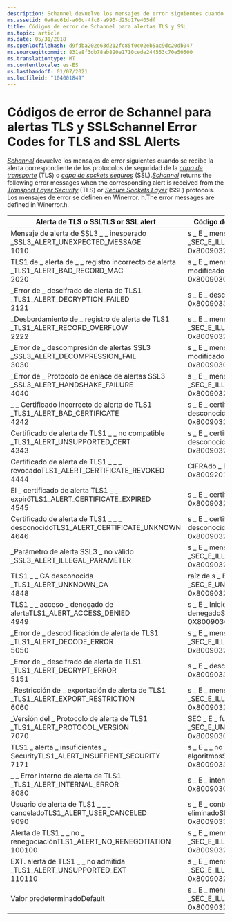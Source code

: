 ```yaml
---
description: Schannel devuelve los mensajes de error siguientes cuando se recibe la alerta correspondiente de los protocolos de seguridad de la capa de transporte (TLS) o Capa de sockets seguros (SSL).
ms.assetid: 0a6ac61d-a00c-4fc8-a995-d25d17e405df
title: Códigos de error de Schannel para alertas TLS y SSL
ms.topic: article
ms.date: 05/31/2018
ms.openlocfilehash: d9fdba202e63d212fc85f0c02eb5ac9dc20db047
ms.sourcegitcommit: 831e8f3db78ab820e1710cede244553c70e50500
ms.translationtype: MT
ms.contentlocale: es-ES
ms.lasthandoff: 01/07/2021
ms.locfileid: "104001849"
---
```

# <a name="schannel-error-codes-for-tls-and-ssl-alerts"></a><span data-ttu-id="ea499-103">Códigos de error de Schannel para alertas TLS y SSL</span><span class="sxs-lookup"><span data-stu-id="ea499-103">Schannel Error Codes for TLS and SSL Alerts</span></span>

<span data-ttu-id="ea499-104">[*Schannel*](../secgloss/s-gly.md) devuelve los mensajes de error siguientes cuando se recibe la alerta correspondiente de los protocolos de seguridad de la [*capa de transporte*](../secgloss/t-gly.md) (TLS) o [*capa de sockets seguros*](../secgloss/s-gly.md) (SSL).</span><span class="sxs-lookup"><span data-stu-id="ea499-104">[*Schannel*](../secgloss/s-gly.md) returns the following error messages when the corresponding alert is received from the [*Transport Layer Security*](../secgloss/t-gly.md) (TLS) or [*Secure Sockets Layer*](../secgloss/s-gly.md) (SSL) protocols.</span></span> <span data-ttu-id="ea499-105">Los mensajes de error se definen en Winerror. h.</span><span class="sxs-lookup"><span data-stu-id="ea499-105">The error messages are defined in Winerror.h.</span></span>



| <span data-ttu-id="ea499-106">Alerta de TLS o SSL</span><span class="sxs-lookup"><span data-stu-id="ea499-106">TLS or SSL alert</span></span>                                           | <span data-ttu-id="ea499-107">Código de error Schannel</span><span class="sxs-lookup"><span data-stu-id="ea499-107">Schannel error code</span></span>                                                   |
|------------------------------------------------------------|-----------------------------------------------------------------------|
| <span data-ttu-id="ea499-108">Mensaje de alerta de SSL3 \_ \_ inesperado \_</span><span class="sxs-lookup"><span data-stu-id="ea499-108">SSL3\_ALERT\_UNEXPECTED\_MESSAGE</span></span><br/> <span data-ttu-id="ea499-109">10</span><span class="sxs-lookup"><span data-stu-id="ea499-109">10</span></span><br/>  | <span data-ttu-id="ea499-110">s \_ E \_ mensaje no válido \_</span><span class="sxs-lookup"><span data-stu-id="ea499-110">SEC\_E\_ILLEGAL\_MESSAGE</span></span><br/> <span data-ttu-id="ea499-111">0x80090326</span><span class="sxs-lookup"><span data-stu-id="ea499-111">0x80090326</span></span><br/>             |
| <span data-ttu-id="ea499-112">TLS1 de \_ alerta de \_ \_ registro incorrecto de alerta \_</span><span class="sxs-lookup"><span data-stu-id="ea499-112">TLS1\_ALERT\_BAD\_RECORD\_MAC</span></span><br/> <span data-ttu-id="ea499-113">20</span><span class="sxs-lookup"><span data-stu-id="ea499-113">20</span></span><br/>     | <span data-ttu-id="ea499-114">s \_ E \_ mensaje \_ modificado</span><span class="sxs-lookup"><span data-stu-id="ea499-114">SEC\_E\_MESSAGE\_ALTERED</span></span><br/> <span data-ttu-id="ea499-115">0x8009030F</span><span class="sxs-lookup"><span data-stu-id="ea499-115">0x8009030F</span></span><br/>             |
| <span data-ttu-id="ea499-116">\_Error de \_ descifrado de alerta de TLS1 \_</span><span class="sxs-lookup"><span data-stu-id="ea499-116">TLS1\_ALERT\_DECRYPTION\_FAILED</span></span><br/> <span data-ttu-id="ea499-117">21</span><span class="sxs-lookup"><span data-stu-id="ea499-117">21</span></span><br/>   | <span data-ttu-id="ea499-118">s \_ E \_ descifrar \_ error</span><span class="sxs-lookup"><span data-stu-id="ea499-118">SEC\_E\_DECRYPT\_FAILURE</span></span><br/> <span data-ttu-id="ea499-119">0x80090330</span><span class="sxs-lookup"><span data-stu-id="ea499-119">0x80090330</span></span><br/>             |
| <span data-ttu-id="ea499-120">\_Desbordamiento de \_ registro de alerta de TLS1 \_</span><span class="sxs-lookup"><span data-stu-id="ea499-120">TLS1\_ALERT\_RECORD\_OVERFLOW</span></span><br/> <span data-ttu-id="ea499-121">22</span><span class="sxs-lookup"><span data-stu-id="ea499-121">22</span></span><br/>     | <span data-ttu-id="ea499-122">s \_ E \_ mensaje no válido \_</span><span class="sxs-lookup"><span data-stu-id="ea499-122">SEC\_E\_ILLEGAL\_MESSAGE</span></span><br/> <span data-ttu-id="ea499-123">0x80090326</span><span class="sxs-lookup"><span data-stu-id="ea499-123">0x80090326</span></span><br/>             |
| <span data-ttu-id="ea499-124">\_Error de \_ descompresión de alertas SSL3 \_</span><span class="sxs-lookup"><span data-stu-id="ea499-124">SSL3\_ALERT\_DECOMPRESSION\_FAIL</span></span><br/> <span data-ttu-id="ea499-125">30</span><span class="sxs-lookup"><span data-stu-id="ea499-125">30</span></span><br/>  | <span data-ttu-id="ea499-126">s \_ E \_ mensaje \_ modificado</span><span class="sxs-lookup"><span data-stu-id="ea499-126">SEC\_E\_MESSAGE\_ALTERED</span></span><br/> <span data-ttu-id="ea499-127">0x8009030F</span><span class="sxs-lookup"><span data-stu-id="ea499-127">0x8009030F</span></span><br/>             |
| <span data-ttu-id="ea499-128">\_Error de \_ Protocolo de enlace de alertas SSL3 \_</span><span class="sxs-lookup"><span data-stu-id="ea499-128">SSL3\_ALERT\_HANDSHAKE\_FAILURE</span></span><br/> <span data-ttu-id="ea499-129">40</span><span class="sxs-lookup"><span data-stu-id="ea499-129">40</span></span><br/>   | <span data-ttu-id="ea499-130">s \_ E \_ mensaje no válido \_</span><span class="sxs-lookup"><span data-stu-id="ea499-130">SEC\_E\_ILLEGAL\_MESSAGE</span></span><br/> <span data-ttu-id="ea499-131">0x80090326</span><span class="sxs-lookup"><span data-stu-id="ea499-131">0x80090326</span></span><br/>             |
| <span data-ttu-id="ea499-132">\_ \_ Certificado incorrecto de alerta de TLS1 \_</span><span class="sxs-lookup"><span data-stu-id="ea499-132">TLS1\_ALERT\_BAD\_CERTIFICATE</span></span><br/> <span data-ttu-id="ea499-133">42</span><span class="sxs-lookup"><span data-stu-id="ea499-133">42</span></span><br/>     | <span data-ttu-id="ea499-134">s \_ E \_ certificado \_ desconocido</span><span class="sxs-lookup"><span data-stu-id="ea499-134">SEC\_E\_CERT\_UNKNOWN</span></span><br/> <span data-ttu-id="ea499-135">0x80090327</span><span class="sxs-lookup"><span data-stu-id="ea499-135">0x80090327</span></span><br/>                |
| <span data-ttu-id="ea499-136">Certificado de alerta de TLS1 \_ \_ no compatible \_</span><span class="sxs-lookup"><span data-stu-id="ea499-136">TLS1\_ALERT\_UNSUPPORTED\_CERT</span></span><br/> <span data-ttu-id="ea499-137">43</span><span class="sxs-lookup"><span data-stu-id="ea499-137">43</span></span><br/>    | <span data-ttu-id="ea499-138">s \_ E \_ certificado \_ desconocido</span><span class="sxs-lookup"><span data-stu-id="ea499-138">SEC\_E\_CERT\_UNKNOWN</span></span><br/> <span data-ttu-id="ea499-139">0x80090327</span><span class="sxs-lookup"><span data-stu-id="ea499-139">0x80090327</span></span><br/>                |
| <span data-ttu-id="ea499-140">Certificado de alerta de TLS1 \_ \_ \_ revocado</span><span class="sxs-lookup"><span data-stu-id="ea499-140">TLS1\_ALERT\_CERTIFICATE\_REVOKED</span></span><br/> <span data-ttu-id="ea499-141">44</span><span class="sxs-lookup"><span data-stu-id="ea499-141">44</span></span><br/> | <span data-ttu-id="ea499-142">CIFRAdo \_ E \_ revocado</span><span class="sxs-lookup"><span data-stu-id="ea499-142">CRYPT\_E\_REVOKED</span></span><br/> <span data-ttu-id="ea499-143">0x80092010</span><span class="sxs-lookup"><span data-stu-id="ea499-143">0x80092010</span></span><br/>                    |
| <span data-ttu-id="ea499-144">El \_ certificado de alerta TLS1 \_ \_ expiró</span><span class="sxs-lookup"><span data-stu-id="ea499-144">TLS1\_ALERT\_CERTIFICATE\_EXPIRED</span></span><br/> <span data-ttu-id="ea499-145">45</span><span class="sxs-lookup"><span data-stu-id="ea499-145">45</span></span><br/> | <span data-ttu-id="ea499-146">s \_ E \_ certificado \_ expirado</span><span class="sxs-lookup"><span data-stu-id="ea499-146">SEC\_E\_CERT\_EXPIRED</span></span><br/> <span data-ttu-id="ea499-147">0x80090328</span><span class="sxs-lookup"><span data-stu-id="ea499-147">0x80090328</span></span><br/>                |
| <span data-ttu-id="ea499-148">Certificado de alerta de TLS1 \_ \_ \_ desconocido</span><span class="sxs-lookup"><span data-stu-id="ea499-148">TLS1\_ALERT\_CERTIFICATE\_UNKNOWN</span></span><br/> <span data-ttu-id="ea499-149">46</span><span class="sxs-lookup"><span data-stu-id="ea499-149">46</span></span><br/> | <span data-ttu-id="ea499-150">s \_ E \_ certificado \_ desconocido</span><span class="sxs-lookup"><span data-stu-id="ea499-150">SEC\_E\_CERT\_UNKNOWN</span></span><br/> <span data-ttu-id="ea499-151">0x80090327</span><span class="sxs-lookup"><span data-stu-id="ea499-151">0x80090327</span></span><br/>                |
| <span data-ttu-id="ea499-152">\_Parámetro de alerta SSL3 \_ no válido \_</span><span class="sxs-lookup"><span data-stu-id="ea499-152">SSL3\_ALERT\_ILLEGAL\_PARAMETER</span></span><br/>                 | <span data-ttu-id="ea499-153">s \_ E \_ mensaje no válido \_</span><span class="sxs-lookup"><span data-stu-id="ea499-153">SEC\_E\_ILLEGAL\_MESSAGE</span></span><br/> <span data-ttu-id="ea499-154">0x80090326</span><span class="sxs-lookup"><span data-stu-id="ea499-154">0x80090326</span></span><br/>             |
| <span data-ttu-id="ea499-155">TLS1 \_ \_ CA desconocida \_</span><span class="sxs-lookup"><span data-stu-id="ea499-155">TLS1\_ALERT\_UNKNOWN\_CA</span></span><br/> <span data-ttu-id="ea499-156">48</span><span class="sxs-lookup"><span data-stu-id="ea499-156">48</span></span><br/>          | <span data-ttu-id="ea499-157">raíz de s \_ E no \_ confiable \_</span><span class="sxs-lookup"><span data-stu-id="ea499-157">SEC\_E\_UNTRUSTED\_ROOT</span></span><br/> <span data-ttu-id="ea499-158">0x80090325</span><span class="sxs-lookup"><span data-stu-id="ea499-158">0x80090325</span></span><br/>              |
| <span data-ttu-id="ea499-159">TLS1 \_ \_ acceso \_ denegado de alerta</span><span class="sxs-lookup"><span data-stu-id="ea499-159">TLS1\_ALERT\_ACCESS\_DENIED</span></span><br/> <span data-ttu-id="ea499-160">49</span><span class="sxs-lookup"><span data-stu-id="ea499-160">49</span></span><br/>       | <span data-ttu-id="ea499-161">s \_ E \_ Inicio de sesión \_ denegado</span><span class="sxs-lookup"><span data-stu-id="ea499-161">SEC\_E\_LOGON\_DENIED</span></span><br/> <span data-ttu-id="ea499-162">0X8009030c al</span><span class="sxs-lookup"><span data-stu-id="ea499-162">0x8009030C</span></span><br/>                |
| <span data-ttu-id="ea499-163">\_Error de \_ descodificación de alerta de TLS1 \_</span><span class="sxs-lookup"><span data-stu-id="ea499-163">TLS1\_ALERT\_DECODE\_ERROR</span></span><br/> <span data-ttu-id="ea499-164">50</span><span class="sxs-lookup"><span data-stu-id="ea499-164">50</span></span><br/>        | <span data-ttu-id="ea499-165">s \_ E \_ mensaje no válido \_</span><span class="sxs-lookup"><span data-stu-id="ea499-165">SEC\_E\_ILLEGAL\_MESSAGE</span></span><br/> <span data-ttu-id="ea499-166">0x80090326</span><span class="sxs-lookup"><span data-stu-id="ea499-166">0x80090326</span></span><br/>             |
| <span data-ttu-id="ea499-167">\_Error de \_ descifrado de alerta de TLS1 \_</span><span class="sxs-lookup"><span data-stu-id="ea499-167">TLS1\_ALERT\_DECRYPT\_ERROR</span></span><br/> <span data-ttu-id="ea499-168">51</span><span class="sxs-lookup"><span data-stu-id="ea499-168">51</span></span><br/>       | <span data-ttu-id="ea499-169">s \_ E \_ descifrar \_ error</span><span class="sxs-lookup"><span data-stu-id="ea499-169">SEC\_E\_DECRYPT\_FAILURE</span></span><br/> <span data-ttu-id="ea499-170">0x80090330</span><span class="sxs-lookup"><span data-stu-id="ea499-170">0x80090330</span></span><br/>             |
| <span data-ttu-id="ea499-171">\_Restricción de \_ exportación de alerta de TLS1 \_</span><span class="sxs-lookup"><span data-stu-id="ea499-171">TLS1\_ALERT\_EXPORT\_RESTRICTION</span></span><br/> <span data-ttu-id="ea499-172">60</span><span class="sxs-lookup"><span data-stu-id="ea499-172">60</span></span><br/>  | <span data-ttu-id="ea499-173">s \_ E \_ mensaje no válido \_</span><span class="sxs-lookup"><span data-stu-id="ea499-173">SEC\_E\_ILLEGAL\_MESSAGE</span></span><br/> <span data-ttu-id="ea499-174">0x80090326</span><span class="sxs-lookup"><span data-stu-id="ea499-174">0x80090326</span></span><br/>             |
| <span data-ttu-id="ea499-175">\_Versión del \_ Protocolo de alerta de TLS1 \_</span><span class="sxs-lookup"><span data-stu-id="ea499-175">TLS1\_ALERT\_PROTOCOL\_VERSION</span></span><br/> <span data-ttu-id="ea499-176">70</span><span class="sxs-lookup"><span data-stu-id="ea499-176">70</span></span><br/>    | <span data-ttu-id="ea499-177">SEC \_ E \_ función no admitida \_</span><span class="sxs-lookup"><span data-stu-id="ea499-177">SEC\_E\_UNSUPPORTED\_FUNCTION</span></span><br/> <span data-ttu-id="ea499-178">0x80090302</span><span class="sxs-lookup"><span data-stu-id="ea499-178">0x80090302</span></span><br/>        |
| <span data-ttu-id="ea499-179">TLS1 \_ alerta \_ insuficientes \_ Security</span><span class="sxs-lookup"><span data-stu-id="ea499-179">TLS1\_ALERT\_INSUFFIENT\_SECURITY</span></span><br/> <span data-ttu-id="ea499-180">71</span><span class="sxs-lookup"><span data-stu-id="ea499-180">71</span></span><br/> | <span data-ttu-id="ea499-181">s \_ E \_ \_ no coinciden los algoritmos</span><span class="sxs-lookup"><span data-stu-id="ea499-181">SEC\_E\_ALGORITHM\_MISMATCH</span></span><br/> <span data-ttu-id="ea499-182">0x80090331</span><span class="sxs-lookup"><span data-stu-id="ea499-182">0x80090331</span></span><br/>          |
| <span data-ttu-id="ea499-183">\_ \_ Error interno de alerta de TLS1 \_</span><span class="sxs-lookup"><span data-stu-id="ea499-183">TLS1\_ALERT\_INTERNAL\_ERROR</span></span><br/> <span data-ttu-id="ea499-184">80</span><span class="sxs-lookup"><span data-stu-id="ea499-184">80</span></span><br/>      | <span data-ttu-id="ea499-185">s \_ E \_ interno \_ error</span><span class="sxs-lookup"><span data-stu-id="ea499-185">SEC\_E\_INTERNAL\_ERROR</span></span><br/> <span data-ttu-id="ea499-186">0x80090304</span><span class="sxs-lookup"><span data-stu-id="ea499-186">0x80090304</span></span><br/>              |
| <span data-ttu-id="ea499-187">Usuario de alerta de TLS1 \_ \_ \_ cancelado</span><span class="sxs-lookup"><span data-stu-id="ea499-187">TLS1\_ALERT\_USER\_CANCELED</span></span><br/> <span data-ttu-id="ea499-188">90</span><span class="sxs-lookup"><span data-stu-id="ea499-188">90</span></span><br/>       | <span data-ttu-id="ea499-189">s \_ E \_ contexto sin terminar \_ \_ eliminado</span><span class="sxs-lookup"><span data-stu-id="ea499-189">SEC\_E\_UNFINISHED\_CONTEXT\_DELETED</span></span><br/> <span data-ttu-id="ea499-190">0x80090333</span><span class="sxs-lookup"><span data-stu-id="ea499-190">0x80090333</span></span><br/> |
| <span data-ttu-id="ea499-191">Alerta de TLS1 \_ \_ no \_ renegociación</span><span class="sxs-lookup"><span data-stu-id="ea499-191">TLS1\_ALERT\_NO\_RENEGOTIATION</span></span><br/> <span data-ttu-id="ea499-192">100</span><span class="sxs-lookup"><span data-stu-id="ea499-192">100</span></span><br/>   | <span data-ttu-id="ea499-193">s \_ E \_ mensaje no válido \_</span><span class="sxs-lookup"><span data-stu-id="ea499-193">SEC\_E\_ILLEGAL\_MESSAGE</span></span><br/> <span data-ttu-id="ea499-194">0x80090326</span><span class="sxs-lookup"><span data-stu-id="ea499-194">0x80090326</span></span><br/>             |
| <span data-ttu-id="ea499-195">EXT. alerta de TLS1 \_ \_ no admitida \_</span><span class="sxs-lookup"><span data-stu-id="ea499-195">TLS1\_ALERT\_UNSUPPORTED\_EXT</span></span><br/> <span data-ttu-id="ea499-196">110</span><span class="sxs-lookup"><span data-stu-id="ea499-196">110</span></span><br/>    | <span data-ttu-id="ea499-197">s \_ E \_ mensaje no válido \_</span><span class="sxs-lookup"><span data-stu-id="ea499-197">SEC\_E\_ILLEGAL\_MESSAGE</span></span><br/> <span data-ttu-id="ea499-198">0x80090326</span><span class="sxs-lookup"><span data-stu-id="ea499-198">0x80090326</span></span><br/>             |
| <span data-ttu-id="ea499-199">Valor predeterminado</span><span class="sxs-lookup"><span data-stu-id="ea499-199">Default</span></span><br/>                                         | <span data-ttu-id="ea499-200">s \_ E \_ mensaje no válido \_</span><span class="sxs-lookup"><span data-stu-id="ea499-200">SEC\_E\_ILLEGAL\_MESSAGE</span></span><br/> <span data-ttu-id="ea499-201">0x80090326</span><span class="sxs-lookup"><span data-stu-id="ea499-201">0x80090326</span></span><br/>             |



 

 

 
